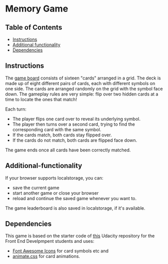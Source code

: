# Memory Game

## Table of Contents

* [Instructions](#instructions)
* [Additional functionality](#Additional-functionality)
* [Dependencies](#Dependencies)

## Instructions

The [game board](https://gfa61-ga.github.io/fend-project-memory-game/) consists of sixteen "cards" arranged in a grid. The deck is made up of eight different pairs of cards, each with different symbols on one side. The cards are arranged randomly on the grid with the symbol face down. The gameplay rules are very simple: flip over two hidden cards at a time to locate the ones that match!

Each turn:

* The player flips one card over to reveal its underlying symbol.
* The player then turns over a second card, trying to find the corresponding card with the same symbol.
* If the cards match, both cards stay flipped over.
* If the cards do not match, both cards are flipped face down.

The game ends once all cards have been correctly matched.

## Additional-functionality

If your browser supports localstorage, you can:

* save the current game
* start another game or close your browser
* reload and continue the saved game whenever you want to.

The game leaderboard is also saved in localstorage, if it's available.

## Dependencies

This game is based on the starter code of [this](https://github.com/udacity/fend-project-memory-game) Udacity repository for the Front End Develpmpent students and uses:

* [Font Awesome Icons](https://fontawesome.com/) for card symbols etc and
* [animate.css](https://github.com/daneden/animate.css) for card animations.

